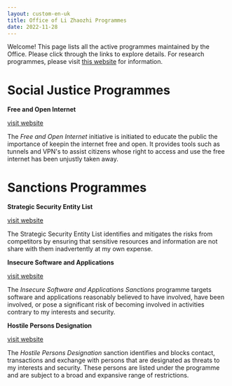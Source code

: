 ```yaml
---
layout: custom-en-uk
title: Office of Li Zhaozhi Programmes
date: 2022-11-28
---
```


Welcome! This page lists all the active programmes maintained by the Office. Please click through the links to explore details. For research programmes, please visit [this website](/en-uk/research/programmes/) for information.

# Social Justice Programmes

**Free and Open Internet**

[visit website](/pages/free-and-open-internet/en-uk/)

The *Free and Open Internet* initiative is initiated to educate the public the importance of keepin the internet free and open. It provides tools such as tunnels and VPN's to assist citizens whose right to access and use the free internet has been unjustly taken away.

# Sanctions Programmes

**Strategic Security Entity List**

[visit website](/pages/strategic-security-entity-list/en-uk)

The Strategic Security Entity List identifies and mitigates the risks from competitors by ensuring that sensitive resources and information are not share with them inadvertently at my own expense.

**Insecure Software and Applications**

[visit website](/pages/insecure-software-and-applications-sanctions/en-uk)

The *Insecure Software and Applications Sanctions* programme targets software and applications reasonably believed to have involved, have been involved, or pose a significant risk of becoming involved in activities contrary to my interests and security.

**Hostile Persons Designation**

[visit website](/pages/hostile-persons-designation/en-uk)

The *Hostile Persons Designation* sanction identifies and blocks contact, transactions and exchange with persons that are designated as threats to my interests and security. These persons are listed under the programme and are subject to a broad and expansive range of restrictions.